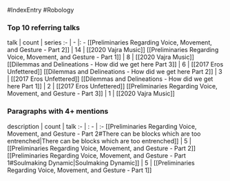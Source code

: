 #IndexEntry #Robology

### Top 10 referring talks
talk | count | series
:- | - |: -
[[Preliminaries Regarding Voice, Movement, and Gesture - Part 2]] | 14 | [[2020 Vajra Music]]
[[Preliminaries Regarding Voice, Movement, and Gesture - Part 1]] | 8 | [[2020 Vajra Music]]
[[Dilemmas and Delineations - How did we get here Part 3]] | 6 | [[2017 Eros Unfettered]]
[[Dilemmas and Delineations - How did we get here Part 2]] | 3 | [[2017 Eros Unfettered]]
[[Dilemmas and Delineations - How did we get here Part 1]] | 2 | [[2017 Eros Unfettered]]
[[Preliminaries Regarding Voice, Movement, and Gesture - Part 3]] | 1 | [[2020 Vajra Music]]

### Paragraphs with 4+ mentions
description | count | talk
:- | : - | :-
[[Preliminaries Regarding Voice, Movement, and Gesture - Part 2#There can be blocks which are too entrenched\|There can be blocks which are too entrenched]] | 5 | [[Preliminaries Regarding Voice, Movement, and Gesture - Part 2]]
[[Preliminaries Regarding Voice, Movement, and Gesture - Part 1#Soulmaking Dynamic\|Soulmaking Dynamic]] | 5 | [[Preliminaries Regarding Voice, Movement, and Gesture - Part 1]]

